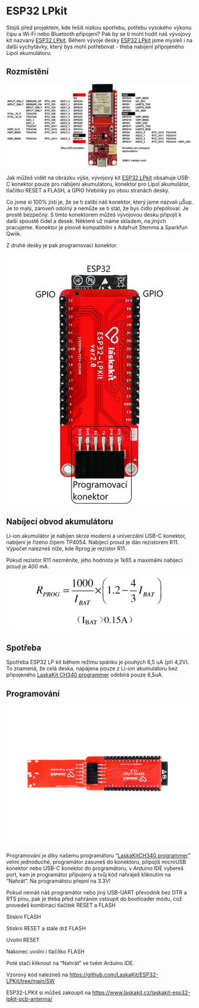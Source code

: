 # ESP32 LPkit

Stojíš před projektem, kde řešíš nízkou spotřebu, potřebu vysokého výkonu čipu a Wi-Fi nebo Bluetooth připojení? Pak by se ti mohl hodit náš vývojový kit nazvaný [ESP32 LPkit](https://www.laskakit.cz/laskakit-esp32-lpkit-pcb-antenna/).
Během vývoje desky [ESP32 LPkit](https://www.laskakit.cz/laskakit-esp32-lpkit-pcb-antenna/) jsme mysleli i na další vychytávky, který bys mohl potřebovat - třeba nabíjení připojeného Lipol akumulátoru. 

## Rozmístění

![ESP32 LPkit rozmístění](https://github.com/LaskaKit/ESP32-LPKit/blob/main/img/ESP32LPkitPinout.JPG)

Jak můžeš vidět na obrázku výše, vývojový kit [ESP32 LPkit](https://www.laskakit.cz/laskakit-esp32-lpkit-pcb-antenna/) obsahuje USB-C konektor pouze pro nabíjení akumulátoru, konektor pro Lipol akumulátor, tlačítko RESET a FLASH, a GPIO hřebínky po obou stranách desky. 

Co jsme si 100% jistí je, že se ti zalíbí náš konektor, který jsme nazvali μŠup. Je to malý, zároveň odolný a nemůže se ti stát, že bys čidlo přepóloval. Je prostě bezpečný. S tímto konektorem můžeš vývojovou desku připojit k další spoustě čidel a desek. Některé už máme skladem, na jiných pracujeme. Konektor je pinově kompatibilní s Adafruit Stemma a Sparkfun Qwiik.

Z druhé desky je pak programovací konektor.

![ESP32 LPkit rozmístění](https://github.com/LaskaKit/ESP32-LPKit/blob/main/img/esp32-lpkit-back_popis.jpg )

## Nabíjecí obvod akumulátoru

Li-ion akumulátor je nabíjen skrze moderní a univerzální USB-C konektor, nabíjení je řízeno čipem TP4054. 
Nabíjecí proud je dán rezistorem R11. 
Výpočet nalezneš níže, kde Rprog je rezistor R11.

Pokud rezistor R11 nezměníte, jeho hodnota je 1k65 a maximální nabíjecí proud je 400 mA. 

![Vzorec pro výpočet nabíjecího proudu](https://github.com/LaskaKit/ESP32-LPKit/blob/main/img/ESP32LPkit3.jpg)

## Spotřeba

Spotřeba ESP32 LP kit během režimu spánku je pouhých 6,5 uA (při 4,2V). To znamená, že celá deska, napájena pouze z Li-ion akumulátoru bez připojeného [LaskaKit CH340 programmer](https://www.laskakit.cz/laskakit-ch340-programmer-usb-c--microusb--uart/) odebírá pouze 6,5uA.

## Programování

![ESP340 LPkit and CH340 programmer](https://github.com/LaskaKit/ESP32-LPKit/blob/main/img/ESP32LPkit2.jpg)

Programování je díky našemu programátoru “[LaskaKitCH340 programmer](https://www.laskakit.cz/laskakit-ch340-programmer-usb-c--microusb--uart/)” velmi jednoduché, programátor zasuneš do konektoru, připojíš microUSB konektor nebo USB-C konektor do programátoru, v Arduino IDE vybereš port, kam je programátor připojený a tvůj kód nahraješ kliknutím na “Nahrát”. Na programátoru přepni na 3.3V!

Pokud nemáš náš programátor nebo jiný USB-UART převodník bez DTR a RTS pinu, pak je třeba před nahráním vstoupit do bootloader módu, což provedeš kombinací tlačítek RESET a FLASH

Stiskni FLASH

Stiskni RESET a stále drž FLASH

Uvolni RESET

Nakonec uvolni i tlačítko FLASH

Poté stačí kliknout na “Nahrát” ve tvém Arduino IDE.

Vzorový kód nalezneš na https://github.com/LaskaKit/ESP32-LPKit/tree/main/SW

ESP32-LPKit si můžeš zakoupit na https://www.laskakit.cz/laskakit-esp32-lpkit-pcb-antenna/
